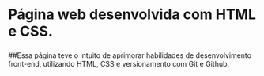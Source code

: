 # Página web desenvolvida com HTML e CSS. 
###

##Essa página teve o intuito de aprimorar habilidades de desenvolvimento front-end, utilizando HTML, CSS e versionamento com Git e Github.
